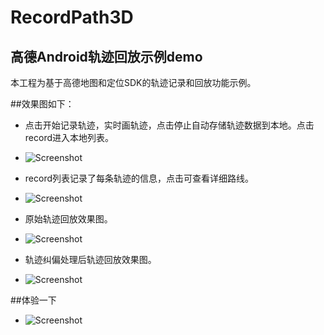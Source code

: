 # RecordPath3D 
高德Android轨迹回放示例demo
------------

本工程为基于高德地图和定位SDK的轨迹记录和回放功能示例。

##效果图如下：
- 点击开始记录轨迹，实时画轨迹，点击停止自动存储轨迹数据到本地。点击record进入本地列表。
* ![Screenshot](https://github.com/amapapi/RecordPath3D/raw/master/pic/location.jpg)

- record列表记录了每条轨迹的信息，点击可查看详细路线。
* ![Screenshot](https://github.com/amapapi/RecordPath3D/raw/master/pic/recordlist.png)

- 原始轨迹回放效果图。
* ![Screenshot](https://github.com/amapapi/RecordPath3D/raw/master/pic/origin_trace_replay.png)

- 轨迹纠偏处理后轨迹回放效果图。
* ![Screenshot](https://github.com/amapapi/RecordPath3D/raw/master/pic/grasped_trace_replay.png)

##体验一下
* ![Screenshot](https://github.com/amapapi/RecordPath3D/raw/master/pic/1474451650.png)
